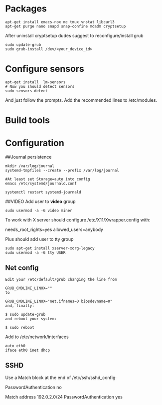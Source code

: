 # Packages

```
apt-get install emacs-nox mc tmux vnstat libcurl3
apt-get purge nano snapd snap-confine mdadm cryptsetup
```

After uninstall cryptsetup dudes suggest to reconfigure/install grub

```
sudo update-grub
sudo grub-install /dev/<your_device_id>
```

# Configure sensors
```
apt-get install  lm-sensors
# Now you should detect sensors
sudo sensors-detect

```
And just follow the prompts. 
Add the recommended lines to /etc/modules.

# Build tools

# Configuration 

##Journal persistence
```
mkdir /var/log/journal
systemd-tmpfiles --create --prefix /var/log/journal

#At least set Storage=auto into config
emacs /etc/systemd/journald.conf

systemctl restart systemd-journald
```

##VIDEO
Add user to **video** group

```
sudo usermod -a -G video miner
```

To work with X server should  configure /etc/X11/Xwrapper.config with:

needs_root_rights=yes
allowed_users=anybody

Plus should add user to tty group
```
sudo apt-get install xserver-xorg-legacy
sudo usermod -a -G tty USER
```

## Net config
```
Edit your /etc/default/grub changing the line from

GRUB_CMDLINE_LINUX=""
to

GRUB_CMDLINE_LINUX="net.ifnames=0 biosdevname=0"
and, finally:

$ sudo update-grub
and reboot your system:

$ sudo reboot
```
Add to /etc/network/interfaces

```
auto eth0
iface eth0 inet dhcp
```

## SSHD
Use a Match block at the end of /etc/ssh/sshd_config:

PasswordAuthentication no

Match address 192.0.2.0/24
    PasswordAuthentication yes


